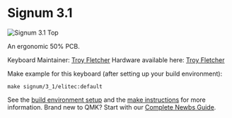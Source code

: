 # Signum 3.1

![Signum 3.1 Top](https://i.redd.it/vl54yl36bpz11.jpg)

An ergonomic 50% PCB.

Keyboard Maintainer: [Troy Fletcher](http://troyfletcher.net/)
Hardware available here: [Troy Fletcher](http://troyfletcher.net/keyboard_sales.html)

Make example for this keyboard (after setting up your build environment):

    make signum/3_1/elitec:default

See the [build environment setup](https://docs.qmk.fm/#/getting_started_build_tools) and the [make instructions](https://docs.qmk.fm/#/getting_started_make_guide) for more information. Brand new to QMK? Start with our [Complete Newbs Guide](https://docs.qmk.fm/#/newbs).
